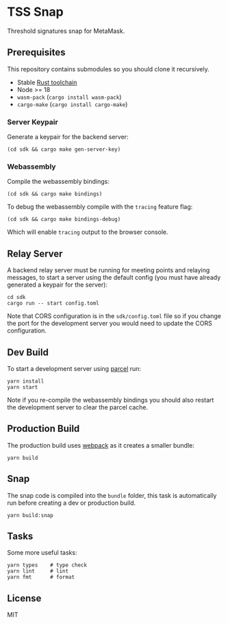 # TSS Snap

Threshold signatures snap for MetaMask.

## Prerequisites

This repository contains submodules so you should clone it recursively.

* Stable [Rust toolchain](https://www.rust-lang.org/tools/install)
* Node >= 18
* `wasm-pack` (`cargo install wasm-pack`)
* `cargo-make` (`cargo install cargo-make`)

### Server Keypair

Generate a keypair for the backend server:

```
(cd sdk && cargo make gen-server-key)
```

### Webassembly

Compile the webassembly bindings:

```
(cd sdk && cargo make bindings)
```

To debug the webassembly compile with the `tracing` feature flag:

```
(cd sdk && cargo make bindings-debug)
```

Which will enable `tracing` output to the browser console.

## Relay Server

A backend relay server must be running for meeting points and relaying messages, to start a server using the default config (you must have already generated a keypair for the server):

```
cd sdk
cargo run -- start config.toml
```

Note that CORS configuration is in the `sdk/config.toml` file so if you change the port for the development server you would need to update the CORS configuration.

## Dev Build

To start a development server using [parcel](https://parceljs.org/) run:

```
yarn install
yarn start
```

Note if you re-compile the webassembly bindings you should also restart the development server to clear the parcel cache.

## Production Build

The production build uses [webpack](https://webpack.js.org/) as it creates a smaller bundle:

```
yarn build
```

## Snap

The snap code is compiled into the `bundle` folder, this task is automatically run before creating a dev or production build.

```
yarn build:snap
```

## Tasks

Some more useful tasks:

```
yarn types    # type check
yarn lint     # lint
yarn fmt      # format
```

## License

MIT
